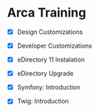 # Arca Training

* [x] Design Customizations
* [x] Developer Customizations
* [x] eDirectory 11 Instalation
* [x] eDirectory Upgrade
* [x] Symfony: Introduction
* [x] Twig: Introduction 

